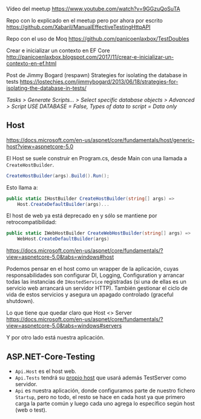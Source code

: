 Vídeo del meetup
https://www.youtube.com/watch?v=9GGzuQoSuTA 

Repo con lo explicado en el meetup pero por ahora por escrito
https://github.com/Xabaril/ManualEffectiveTestingHttpAPI 

Repo con el uso de Moq
https://github.com/panicoenlaxbox/TestDoubles

Crear e inicializar un contexto en EF Core
http://panicoenlaxbox.blogspot.com/2017/11/crear-e-inicializar-un-contexto-en-ef.html

Post de Jimmy Bogard (respawn)
Strategies for isolating the database in tests
https://lostechies.com/jimmybogard/2013/06/18/strategies-for-isolating-the-database-in-tests/

_Tasks > Generate Scripts... > Select specific database objects > Advanced > Script USE DATABASE = False, Types of data to script  = Data only_

## Host

https://docs.microsoft.com/en-us/aspnet/core/fundamentals/host/generic-host?view=aspnetcore-5.0

El Host se suele construir en Program.cs, desde Main con una llamada a `CreateHostBuilder`.
```csharp
CreateHostBuilder(args).Build().Run();
``` 

Esto llama a:

```csharp
public static IHostBuilder CreateHostBuilder(string[] args) =>
	Host.CreateDefaultBuilder(args)...
```

El host de web ya está deprecado en y sólo se mantiene por retrocompatibilidad:

```csharp
public static IWebHostBuilder CreateWebHostBuilder(string[] args) =>
	WebHost.CreateDefaultBuilder(args)
```

https://docs.microsoft.com/en-us/aspnet/core/fundamentals/?view=aspnetcore-5.0&tabs=windows#host

Podemos pensar en el host como un wrapper de la aplicación, cuyas responsabilidades son configurar DI, Logging, Configuration y arrancar todas las instancias de `IHostedService` registradas (si una de ellas es un servicio web arrancará un servidor HTTP). También gestionar el ciclo de vida de estos servicios y asegura un apagado controlado (graceful shutdown).

Lo que tiene que quedar claro que Host <> Server https://docs.microsoft.com/en-us/aspnet/core/fundamentals/?view=aspnetcore-5.0&tabs=windows#servers

Y por otro lado está nuestra aplicación.

## ASP.NET-Core-Testing

- `Api.Host` es el host web.
- `Api.Tests` tendrá su [propio host](https://github.com/panicoenlaxbox/ASP.NET-Core-Testing/blob/master/Api.Tests/Infrastructure/Fixtures/IntegrationFixtureBase.cs) que usará además TestServer como servidor.
- `Api` es nuestra aplicación, donde configuramos parte de nuestro fichero `Startup`, pero no todo, el resto se hace en cada host ya que primero carga la parte común y luego cada uno agrega lo específico según host (web o test).


